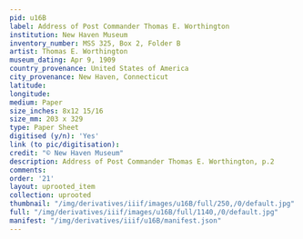 ```yaml
---
pid: u16B
label: Address of Post Commander Thomas E. Worthington
institution: New Haven Museum
inventory_number: MSS 325, Box 2, Folder B
artist: Thomas E. Worthington
museum_dating: Apr 9, 1909
country_provenance: United States of America
city_provenance: New Haven, Connecticut
latitude:
longitude:
medium: Paper
size_inches: 8x12 15/16
size_mm: 203 x 329
type: Paper Sheet
digitised (y/n): 'Yes'
link (to pic/digitisation):
credit: "© New Haven Museum"
description: Address of Post Commander Thomas E. Worthington, p.2
comments:
order: '21'
layout: uprooted_item
collection: uprooted
thumbnail: "/img/derivatives/iiif/images/u16B/full/250,/0/default.jpg"
full: "/img/derivatives/iiif/images/u16B/full/1140,/0/default.jpg"
manifest: "/img/derivatives/iiif/u16B/manifest.json"
---
```

